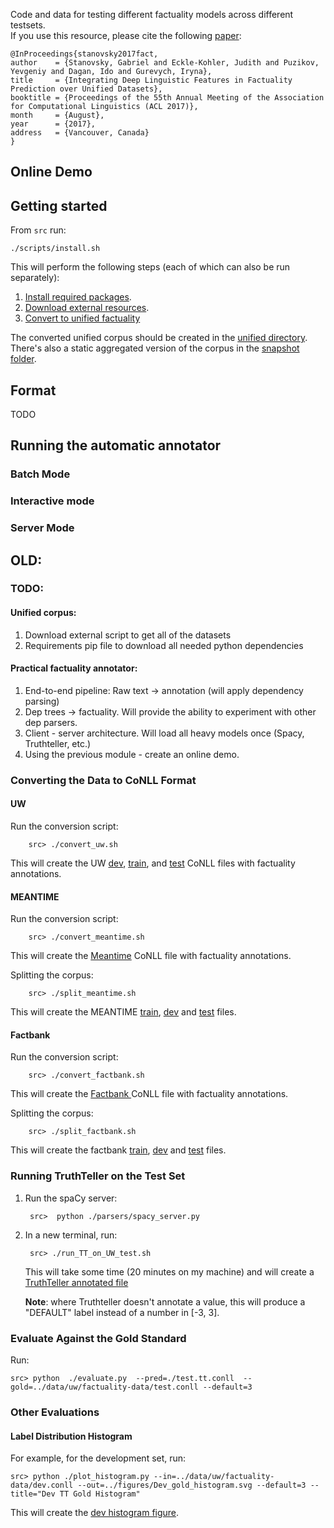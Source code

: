 
Code and data for testing different factuality models across different testsets.<br>
If you use this resource, please cite the  following [paper](https://gabrielstanovsky.github.io/assets/papers/acl17/paper.pdf):

```
@InProceedings{stanovsky2017fact,
author    = {Stanovsky, Gabriel and Eckle-Kohler, Judith and Puzikov, Yevgeniy and Dagan, Ido and Gurevych, Iryna},
title     = {Integrating Deep Linguistic Features in Factuality Prediction over Unified Datasets},
booktitle = {Proceedings of the 55th Annual Meeting of the Association for Computational Linguistics (ACL 2017)},
month     = {August},
year      = {2017},
address   = {Vancouver, Canada}
}
```

## Online Demo

## Getting started

From ```src``` run:

```
./scripts/install.sh
```

This will perform the following steps (each of which can also be run separately):

1. [Install required packages](./src/scripts/install_requirements.sh).
2. [Download external resources](./src/scripts/download_external.sh).
3. [Convert to unified factuality](./src/scripts/convert.sh)

The converted unified corpus should be created in the [unified directory](data/unified).
There's also a static aggregated version of the corpus in the [snapshot folder](data/unified/snapshot).

## Format

TODO


## Running the automatic annotator

### Batch Mode

### Interactive mode

### Server Mode

## OLD:

### TODO:


#### Unified corpus:
   1. Download external script to get all of the datasets
   2. Requirements pip file to download all needed python dependencies

#### Practical factuality annotator:
   1. End-to-end pipeline: Raw text -> annotation (will apply dependency parsing)
   2. Dep trees -> factuality. Will provide the ability to experiment with other dep parsers.
   3. Client - server architecture. Will load all heavy models once (Spacy, Truthteller, etc.)
   4. Using the previous module - create an online demo.


### Converting the Data to CoNLL Format

#### UW
Run the conversion script:

        src> ./convert_uw.sh
This will create the UW [dev](data/uw/factuality-data/dev.conll), [train](data/uw/factuality-data/train.conll), and [test](data/uw/factuality-data/test.conll) CoNLL files with factuality annotations.

#### MEANTIME
Run the conversion script:

        src> ./convert_meantime.sh
This will create the [Meantime](data/meantime/meantime_cross_filtered.conll) CoNLL file with factuality annotations.

Splitting the corpus:

        src> ./split_meantime.sh

This will create the MEANTIME [train](data/meantime/train.conll), [dev](data/meantime/dev.conll) and [test](data/meantime/test.conll) files.

#### Factbank
Run the conversion script:

        src> ./convert_factbank.sh
This will create the [Factbank ](data/factbank_v1/factbank_filtered.conll) CoNLL file with factuality annotations.

Splitting the corpus:

        src> ./split_factbank.sh

This will create the factbank [train](data/factbank_v1/train.conll), [dev](data/factbank_v1/dev.conll) and [test](data/factbank_v1/test.conll) files.


### Running TruthTeller on the Test Set

1. Run the spaCy server:


        src>  python ./parsers/spacy_server.py

2. In a new terminal, run:

        src> ./run_TT_on_UW_test.sh
    This will take some time (20 minutes on my machine) and will create a [TruthTeller annotated file](src/test.tt.conll)

    **Note**: where Truthteller doesn't annotate a value, this will produce a "DEFAULT" label instead of a number in [-3, 3].

### Evaluate Against the Gold Standard

Run:

    src> python  ./evaluate.py  --pred=./test.tt.conll  --gold=../data/uw/factuality-data/test.conll --default=3

### Other Evaluations

#### Label Distribution Histogram

For example, for the development set, run:

    src> python ./plot_histogram.py --in=../data/uw/factuality-data/dev.conll --out=../figures/Dev_gold_histogram.svg --default=3 --title="Dev TT Gold Histogram"

This will create the [dev histogram figure](figures/Dev_gold_histogram.svg).


















